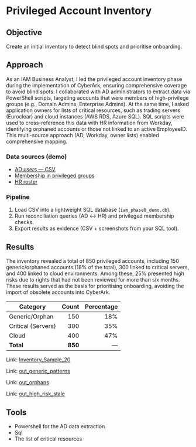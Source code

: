 # Privileged Account Inventory 

## Objective 
Create an initial inventory to detect blind spots and prioritise onboarding.

## Approach 
As an IAM Business Analyst, I led the privileged account inventory phase during the implementation of CyberArk, ensuring comprehensive coverage to avoid blind spots.
I collaborated with AD administrators to extract data via PowerShell scripts, targeting accounts that were members of high-privilege groups (e.g., Domain Admins, Enterprise Admins). At the same time, I asked application owners for lists of critical resources, such as trading servers (Euroclear) and cloud instances (AWS RDS, Azure SQL). SQL scripts were used to cross-reference this data with HR information from Workday, identifying orphaned accounts or those not linked to an active EmployeeID. This multi-source approach (AD, Workday, owner lists) enabled comprehensive mapping.

### Data sources (demo)

- [AD users — CSV](../99_Support-documents/diagrams/ad_users.csv)
- [Membership in privileged groups](../99_Support-documents/diagrams/ad_priv_membership.csv)
- [HR roster](../99_Support-documents/diagrams/hr_employees.csv)

### Pipeline

1) Load CSV into a lightweight SQL database (`iam_phase0_demo.db`).  
2) Run reconciliation queries (AD ↔ HR) and privileged membership checks.  
3) Export results as evidence (CSV + screenshots from your SQL tool).

## Results
The inventory revealed a total of 850 privileged accounts, including 150 generic/orphaned accounts (18% of the total), 300 linked to critical servers, and 400 linked to cloud environments. Among these, 25% presented high risks due to rights that had not been reviewed for more than six months. These results served as the basis for prioritising onboarding, avoiding the import of obsolete accounts into CyberArk.

| Category           |   Count | Percentage |
| ------------------ | ------: | ---------: |
| Generic/Orphan     |     150 |        18% |
| Critical (Servers) |     300 |        35% |
| Cloud              |     400 |        47% |
| **Total**          | **850** |          — |


Link: [Inventory_Sample_20](../99_Support-documents/diagrams/Inventory_Sample_20.csv)

Link: [out_generic_patterns](../99_Support-documents/diagrams/out_generic_patterns.csv)

Link: [out_orphans](../99_Support-documents/diagrams/out_orphans.csv)

Link: [out_high_risk_stale](../99_Support-documents/diagrams/out_high_risk_stale.csv)

## Tools 
- Powershell for the AD data extraction
- Sql
- The list of critical resources
